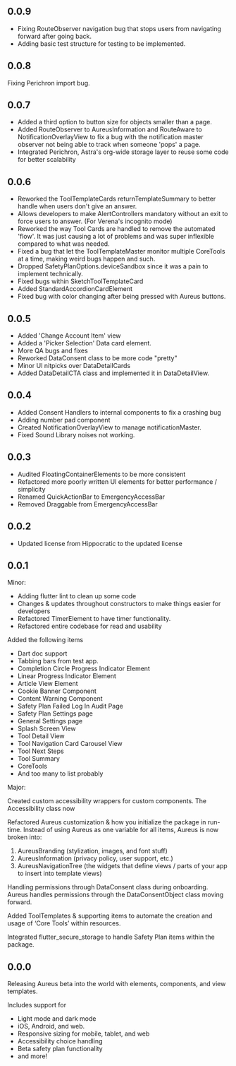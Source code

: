 ## 0.0.9
- Fixing RouteObserver navigation bug that stops 
users from navigating forward after going back.
- Adding basic test structure for testing to be implemented. 

## 0.0.8
Fixing Perichron import bug.

## 0.0.7
- Added a third option to button size for objects smaller than a page.
- Added RouteObserver to AureusInformation and RouteAware to NotificationOverlayView to fix a bug with the notification master observer not being able to track when someone 'pops' a page. 
- Integrated Perichron, Astra's org-wide storage layer to reuse some code for better 
scalability

## 0.0.6
- Reworked the ToolTemplateCards returnTemplateSummary to better handle when 
users don't give an answer. 
- Allows developers to make AlertControllers mandatory without an exit to force 
users to answer. (For Verena's incognito mode)
- Reworked the way Tool Cards are handled to remove the automated 'flow'. It was 
just causing a lot of problems and was super inflexible compared to what was needed. 
- Fixed a bug that let the ToolTemplateMaster monitor multiple CoreTools at a time, 
making weird bugs happen and such. 
- Dropped SafetyPlanOptions.deviceSandbox since it was a pain to implement technically. 
- Fixed bugs within SketchToolTemplateCard
- Added StandardAccordionCardElement
- Fixed bug with color changing after being pressed with Aureus buttons.

## 0.0.5
- Added 'Change Account Item' view
- Added a 'Picker Selection' Data card element.  
- More QA bugs and fixes 
- Reworked DataConsent class to be more code "pretty"
- Minor UI nitpicks over DataDetailCards
- Added DataDetailCTA class and implemented it in DataDetailView.

## 0.0.4
- Added Consent Handlers to internal components to fix a crashing bug
- Adding number pad component
- Created NotificationOverlayView to manage notificationMaster.
- Fixed Sound Library noises not working. 

## 0.0.3 
- Audited FloatingContainerElements to be more consistent 
- Refactored more poorly written UI elements for better performance / simplicity 
- Renamed QuickActionBar to EmergencyAccessBar
- Removed Draggable from EmergencyAccessBar

## 0.0.2 
- Updated license from Hippocratic to the updated license

## 0.0.1
Minor: 
* Adding flutter lint to clean up some code
* Changes & updates throughout constructors to make things easier for developers
* Refactored TimerElement to have timer functionality. 
* Refactored entire codebase for read and usability

Added the following items
- Dart doc support
- Tabbing bars from test app.
- Completion Circle Progress Indicator Element 
- Linear Progress Indicator Element
- Article View Element
- Cookie Banner Component
- Content Warning Component
- Safety Plan Failed Log In Audit Page
- Safety Plan Settings page
- General Settings page
- Splash Screen View
- Tool Detail View
- Tool Navigation Card Carousel View
- Tool Next Steps 
- Tool Summary
- CoreTools
- And too many to list probably

Major:

Created custom accessibility wrappers for custom components. The Accessibility class now 

Refactored Aureus customization & how you initialize the package in run-time. Instead of using Aureus as one variable for all items, Aureus is now broken into: 
1. AureusBranding (stylization, images, and font stuff)
2. AureusInformation (privacy policy, user support, etc.)
3. AureusNavigationTree (the widgets that define views / parts of your app to insert into template views)

Handling permissions through DataConsent class during onboarding. Aureus handles permissions through the DataConsentObject class moving forward. 

Added ToolTemplates & supporting items to automate the creation and usage of ‘Core Tools’ within resources. 

Integrated flutter_secure_storage to handle Safety Plan items within the package. 

## 0.0.0
Releasing Aureus beta into the world with elements, components, and view templates.

Includes support for
* Light mode and dark mode
* iOS, Android, and web. 
* Responsive sizing for mobile, tablet, and web
* Accessibility choice handling 
* Beta safety plan functionality
* and more! 

